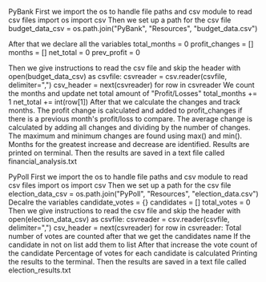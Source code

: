 PyBank
First we import the os to handle file paths and csv module to read csv files
import os
import csv
Then we set up a path for the csv file
budget_data_csv = os.path.join("PyBank", "Resources", "budget_data.csv")

After that we declare all the variables
total_months = 0
profit_changes = []
months = []
net_total = 0
prev_profit = 0

Then we give instructions to read the csv file and skip the header
with open(budget_data_csv) as csvfile:
    csvreader = csv.reader(csvfile, delimiter=",")
    csv_header = next(csvreader)
    for row in csvreader
  We count the months and update net total amount of "Profit/Losses"
  total_months += 1
        net_total += int(row[1])
  After that we calculate the changes and track months.
  The profit change is calculated and added to profit_changes if there is a previous month's profit/loss to compare.
The average change is calculated by adding all changes and dividing by the number of changes.
The maximum and minimum changes are found using max() and min().
Months for the greatest increase and decrease are identified.
Results are printed on terminal.
Then the results are saved in a text file called financial_analysis.txt

PyPoll
First we import the os to handle file paths and csv module to read csv files
import os
import csv
Then we set up a path for the csv file
election_data_csv = os.path.join("PyPoll", "Resources", "election_data.csv")
Decalre the variables
candidate_votes = {}
candidates = []
total_votes = 0
Then we give instructions to read the csv file and skip the header
with open(election_data_csv) as csvfile:
    csvreader = csv.reader(csvfile, delimiter=",")
    csv_header = next(csvreader)
    for row in csvreader:
  Total number of votes are counted after that we get the candidates name 
  If the candidate in not on list add them to list
  After that increase the vote count of the  candidate
  Percentage of votes for each candidate is calculated
  Printing the results to the terminal.
  Then the results are saved in a text file called election_results.txt

